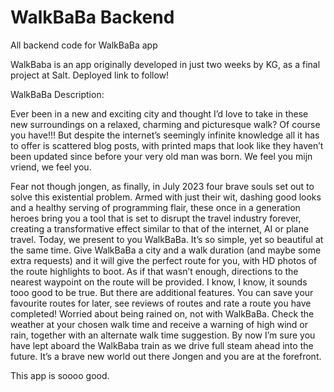 # WalkBaBa Backend

All backend code for WalkBaBa app

WalkBaba is an app originally developed in just two weeks by KG, as a final project at Salt. Deployed link to follow!

WalkBaBa Description:

Ever been in a new and exciting city and thought I’d love to take in these new surroundings on a relaxed, charming and picturesque walk? Of course you have!!! But despite the internet’s seemingly infinite knowledge all it has to offer is scattered blog posts, with printed maps that look like they haven’t been updated since before your very old man was born. We feel you mijn vriend, we feel you.


Fear not though jongen, as finally, in July 2023 four brave souls set out to solve this existential problem. Armed with just their wit, dashing good looks and a healthy serving of programming flair, these once in a generation heroes bring you a tool that is set to disrupt the travel industry forever, creating a transformative effect similar to that of the internet, AI or plane travel. Today, we present to you WalkBaBa. It’s so simple, yet so beautiful at the same time. Give WalkBaBa a city and a walk duration (and maybe some extra requests) and it will give the perfect route for you, with HD photos of the route highlights to boot. As if that wasn’t enough, directions to the nearest waypoint on the route will be provided. I know, I know, it sounds tooo good to be true. But there are additional features. You can save your favourite routes for later, see reviews of routes and rate a route you have completed! Worried about being rained on, not with WalkBaBa. Check the weather at your chosen walk time and receive a warning of high wind or rain, together with an alternate walk time suggestion. By now I’m sure you have lept aboard the WalkBaba train as we drive full steam ahead into the future. It’s a brave new world out there Jongen and you are at the forefront. 

This app is soooo good.
